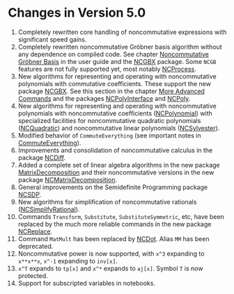 # Changes in Version 5.0

1. Completely rewritten core handling of noncommutative expressions
   with significant speed gains.
2. Completely rewritten noncommutative Gröbner basis algorithm without
   any dependence on compiled code. See chapter
   [Noncommutative Gröbner Basis](#NCGB) in the user guide and the
   [NCGBX](#PackageNCGBX) package. Some `NCGB` features are not fully
   supported yet, most notably [NCProcess](#NCProcess).
3. New algorithms for representing and operating with noncommutative
   polynomials with commutative coefficients. These support the new
   package [NCGBX](#PackageNCGBX). See this section in the chapter
   [More Advanced Commands](#PolysWithCommutativeCoefficients) and the
   packages [NCPolyInterface](#PackageNCPolyInterface) and
   [NCPoly](#PackageNCPoly).
4. New algorithms for representing and operating with noncommutative
   polynomials with noncommutative coefficients
   ([NCPolynomial](#PackageNCPolynomial)) with specialized facilities
   for noncommutative quadratic polynomials
   ([NCQuadratic](#PackageNCQuadratica)) and noncommutative linear
   polynomials ([NCSylvester](#PackageNCSylvester)).
5. Modified behavior of `CommuteEverything` (see important notes in
   [CommuteEverything](#CommuteEverything)).
6. Improvements and consolidation of noncommutative calculus in the
   package [NCDiff](#PackageNCDiff).
7. Added a complete set of linear algebra algorithms in the new
   package [MatrixDecomposition](#PackageMatrixDecomposition) and
   their noncommutative versions in the new package
   [NCMatrixDecomposition](#PackageNCMatrixDecomposition).
8. General improvements on the Semidefinite Programming package
   [NCSDP](#PackageNCSDP).
9. New algorithms for simplification of noncommutative rationals
   ([NCSimplifyRational](#PackageNCSylvester)).
10. Commands `Transform`, `Substitute`, `SubstituteSymmetric`, etc,
	have been replaced by the much more reliable commands in the new
	package [NCReplace](#PackageNCReplace).
11. Command `MatMult` has been replaced by [NCDot](#NCDot). Alias `MM`
    has been deprecated.
12. Noncommutative power is now supported, with `x^3` expanding to
    `x**x**x`, `x^-1` expanding to `inv[x]`.
13. `x^T` expands to `tp[x]` and `x^*` expands to `aj[x]`. Symbol `T`
    is now protected.
14. Support for subscripted variables in notebooks.
